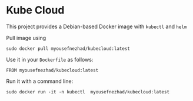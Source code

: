 # Kube Cloud

This project provides a Debian-based Docker image with `kubectl` and `helm`


Pull image using
```
sudo docker pull myousefnezhad/kubecloud:latest
```

Use it in your `Dockerfile` as follows:
```
FROM myousefnezhad/kubecloud:latest
```

Run it with a command line:
```
sudo docker run -it -n kubectl  myousefnezhad/kubecloud:latest
```
